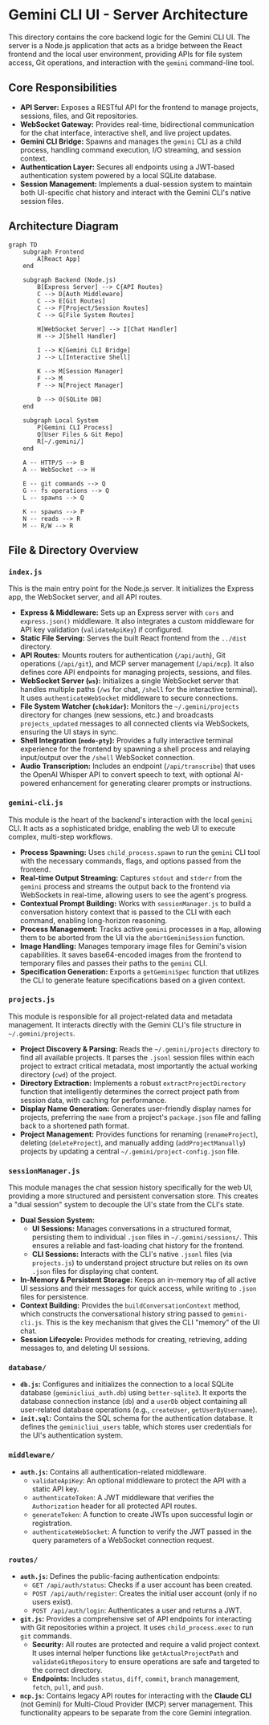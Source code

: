 # Gemini CLI UI - Server Architecture

This directory contains the core backend logic for the Gemini CLI UI. The server is a Node.js application that acts as a bridge between the React frontend and the local user environment, providing APIs for file system access, Git operations, and interaction with the `gemini` command-line tool.

## Core Responsibilities

*   **API Server:** Exposes a RESTful API for the frontend to manage projects, sessions, files, and Git repositories.
*   **WebSocket Gateway:** Provides real-time, bidirectional communication for the chat interface, interactive shell, and live project updates.
*   **Gemini CLI Bridge:** Spawns and manages the `gemini` CLI as a child process, handling command execution, I/O streaming, and session context.
*   **Authentication Layer:** Secures all endpoints using a JWT-based authentication system powered by a local SQLite database.
*   **Session Management:** Implements a dual-session system to maintain both UI-specific chat history and interact with the Gemini CLI's native session files.

## Architecture Diagram

```mermaid
graph TD
    subgraph Frontend
        A[React App]
    end

    subgraph Backend (Node.js)
        B[Express Server] --> C{API Routes}
        C --> D[Auth Middleware]
        C --> E[Git Routes]
        C --> F[Project/Session Routes]
        C --> G[File System Routes]

        H[WebSocket Server] --> I[Chat Handler]
        H --> J[Shell Handler]

        I --> K[Gemini CLI Bridge]
        J --> L[Interactive Shell]

        K --> M[Session Manager]
        F --> M
        F --> N[Project Manager]

        D --> O[SQLite DB]
    end

    subgraph Local System
        P[Gemini CLI Process]
        Q[User Files & Git Repo]
        R[~/.gemini/]
    end

    A -- HTTP/S --> B
    A -- WebSocket --> H

    E -- git commands --> Q
    G -- fs operations --> Q
    L -- spawns --> Q

    K -- spawns --> P
    N -- reads --> R
    M -- R/W --> R
```

## File & Directory Overview

### `index.js`

This is the main entry point for the Node.js server. It initializes the Express app, the WebSocket server, and all API routes.

*   **Express & Middleware:** Sets up an Express server with `cors` and `express.json()` middleware. It also integrates a custom middleware for API key validation (`validateApiKey`) if configured.
*   **Static File Serving:** Serves the built React frontend from the `../dist` directory.
*   **API Routes:** Mounts routers for authentication (`/api/auth`), Git operations (`/api/git`), and MCP server management (`/api/mcp`). It also defines core API endpoints for managing projects, sessions, and files.
*   **WebSocket Server (`ws`):** Initializes a single WebSocket server that handles multiple paths (`/ws` for chat, `/shell` for the interactive terminal). It uses `authenticateWebSocket` middleware to secure connections.
*   **File System Watcher (`chokidar`):** Monitors the `~/.gemini/projects` directory for changes (new sessions, etc.) and broadcasts `projects_updated` messages to all connected clients via WebSockets, ensuring the UI stays in sync.
*   **Shell Integration (`node-pty`):** Provides a fully interactive terminal experience for the frontend by spawning a shell process and relaying input/output over the `/shell` WebSocket connection.
*   **Audio Transcription:** Includes an endpoint (`/api/transcribe`) that uses the OpenAI Whisper API to convert speech to text, with optional AI-powered enhancement for generating clearer prompts or instructions.

### `gemini-cli.js`

This module is the heart of the backend's interaction with the local `gemini` CLI. It acts as a sophisticated bridge, enabling the web UI to execute complex, multi-step workflows.

*   **Process Spawning:** Uses `child_process.spawn` to run the `gemini` CLI tool with the necessary commands, flags, and options passed from the frontend.
*   **Real-time Output Streaming:** Captures `stdout` and `stderr` from the `gemini` process and streams the output back to the frontend via WebSockets in real-time, allowing users to see the agent's progress.
*   **Contextual Prompt Building:** Works with `sessionManager.js` to build a conversation history context that is passed to the CLI with each command, enabling long-horizon reasoning.
*   **Process Management:** Tracks active `gemini` processes in a `Map`, allowing them to be aborted from the UI via the `abortGeminiSession` function.
*   **Image Handling:** Manages temporary image files for Gemini's vision capabilities. It saves base64-encoded images from the frontend to temporary files and passes their paths to the `gemini` CLI.
*   **Specification Generation:** Exports a `getGeminiSpec` function that utilizes the CLI to generate feature specifications based on a given context.

### `projects.js`

This module is responsible for all project-related data and metadata management. It interacts directly with the Gemini CLI's file structure in `~/.gemini/projects`.

*   **Project Discovery & Parsing:** Reads the `~/.gemini/projects` directory to find all available projects. It parses the `.jsonl` session files within each project to extract critical metadata, most importantly the actual working directory (`cwd`) of the project.
*   **Directory Extraction:** Implements a robust `extractProjectDirectory` function that intelligently determines the correct project path from session data, with caching for performance.
*   **Display Name Generation:** Generates user-friendly display names for projects, preferring the `name` from a project's `package.json` file and falling back to a shortened path format.
*   **Project Management:** Provides functions for renaming (`renameProject`), deleting (`deleteProject`), and manually adding (`addProjectManually`) projects by updating a central `~/.gemini/project-config.json` file.

### `sessionManager.js`

This module manages the chat session history specifically for the web UI, providing a more structured and persistent conversation store. This creates a "dual session" system to decouple the UI's state from the CLI's state.

*   **Dual Session System:**
    *   **UI Sessions:** Manages conversations in a structured format, persisting them to individual `.json` files in `~/.gemini/sessions/`. This ensures a reliable and fast-loading chat history for the frontend.
    *   **CLI Sessions:** Interacts with the CLI's native `.jsonl` files (via `projects.js`) to understand project structure but relies on its own `.json` files for displaying chat content.
*   **In-Memory & Persistent Storage:** Keeps an in-memory `Map` of all active UI sessions and their messages for quick access, while writing to `.json` files for persistence.
*   **Context Building:** Provides the `buildConversationContext` method, which constructs the conversational history string passed to `gemini-cli.js`. This is the key mechanism that gives the CLI "memory" of the UI chat.
*   **Session Lifecycle:** Provides methods for creating, retrieving, adding messages to, and deleting UI sessions.

### `database/`

*   **`db.js`:** Configures and initializes the connection to a local SQLite database (`geminicliui_auth.db`) using `better-sqlite3`. It exports the database connection instance (`db`) and a `userDb` object containing all user-related database operations (e.g., `createUser`, `getUserByUsername`).
*   **`init.sql`:** Contains the SQL schema for the authentication database. It defines the `geminicliui_users` table, which stores user credentials for the UI's authentication system.

### `middleware/`

*   **`auth.js`:** Contains all authentication-related middleware.
    *   `validateApiKey`: An optional middleware to protect the API with a static API key.
    *   `authenticateToken`: A JWT middleware that verifies the `Authorization` header for all protected API routes.
    *   `generateToken`: A function to create JWTs upon successful login or registration.
    *   `authenticateWebSocket`: A function to verify the JWT passed in the query parameters of a WebSocket connection request.

### `routes/`

*   **`auth.js`:** Defines the public-facing authentication endpoints:
    *   `GET /api/auth/status`: Checks if a user account has been created.
    *   `POST /api/auth/register`: Creates the initial user account (only if no users exist).
    *   `POST /api/auth/login`: Authenticates a user and returns a JWT.
*   **`git.js`:** Provides a comprehensive set of API endpoints for interacting with Git repositories within a project. It uses `child_process.exec` to run `git` commands.
    *   **Security:** All routes are protected and require a valid project context. It uses internal helper functions like `getActualProjectPath` and `validateGitRepository` to ensure operations are safe and targeted to the correct directory.
    *   **Endpoints:** Includes `status`, `diff`, `commit`, `branch` management, `fetch`, `pull`, and `push`.
*   **`mcp.js`:** Contains legacy API routes for interacting with the **Claude CLI** (not Gemini) for Multi-Cloud Provider (MCP) server management. This functionality appears to be separate from the core Gemini integration.